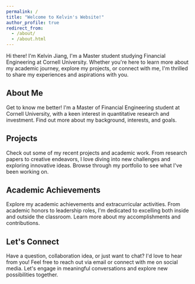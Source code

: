 ```yaml
---
permalink: /
title: "Welcome to Kelvin's Website!"
author_profile: true
redirect_from: 
  - /about/
  - /about.html
---
```


Hi there! I'm Kelvin Jiang, I'm a Master student studying Financial Engineering at Cornell University. Whether you're here to learn more about my academic journey, explore my projects, or connect with me, I'm thrilled to share my experiences and aspirations with you.

About Me
------
Get to know me better! I'm a Master of Financial Engineering student at Cornell University, with a keen interest in quantitative research and investment. Find out more about my background, interests, and goals.

Projects
------
Check out some of my recent projects and academic work. From research papers to creative endeavors, I love diving into new challenges and exploring innovative ideas. Browse through my portfolio to see what I've been working on.

**Academic Achievements**
------
Explore my academic achievements and extracurricular activities. From academic honors to leadership roles, I'm dedicated to excelling both inside and outside the classroom. Learn more about my accomplishments and contributions.

**Let's Connect**
------
Have a question, collaboration idea, or just want to chat? I'd love to hear from you! Feel free to reach out via email or connect with me on social media. Let's engage in meaningful conversations and explore new possibilities together.
